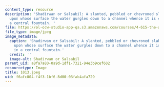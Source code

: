 ```yaml
---
content_type: resource
description: 'Shadirwan or Salsabil: A slanted, pebbled or chevroned slab on the wall
  upon whose surface the water gurgles down to a channel whence it is collected in
  a central fountain. '
file: https://ol-ocw-studio-app-qa.s3.amazonaws.com/courses/4-615-the-architecture-of-cairo-spring-2002/f6afc004f4f31bf68d0003fab4afa729_1013.jpeg
file_type: image/jpeg
image_metadata:
  caption: 'Shadirwan or Salsabil: A slanted, pebbled or chevroned slab on the wall
    upon whose surface the water gurgles down to a channel whence it is collected
    in a central fountain.'
  credit: ''
  image-alt: Shadirwan or Salsabil
parent_uid: a8fa7a80-0a9d-1df1-7321-94e3b9cef602
resourcetype: Image
title: 1013.jpeg
uid: f6afc004-f4f3-1bf6-8d00-03fab4afa729
---
```

